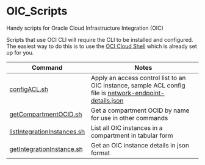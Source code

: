 # OIC_Scripts
Handy scripts for Oracle Cloud Infrastructure Integration (OIC)

Scripts that use OCI CLI will require the CLI to be installed and configured. The easiest way to do this is to use the [OCI Cloud Shell](https://docs.oracle.com/en-us/iaas/Content/API/Concepts/cloudshellintro.htm) which is already set up for you.

|Command|Notes|
|-------|-----|
|[configACL.sh](bin/configACL.sh)|Apply an access control list to an OIC instance, sample ACL config file is [network-endpoint-details.json](samples/network-endpoint-details.json)|
|[getCompartmentOCID.sh](bin/getCompartmentOCID.sh)|Get a compartment OCID by name for use in other commands|
|[listIntegrationInstances.sh](bin/listIntegrationInstances.sh)|List all OIC instances in a compartment in tabular form|
|[getIntegrationInstance.sh](bin/getIntegrationInstance.sh)|Get an OIC instance details in json format|
